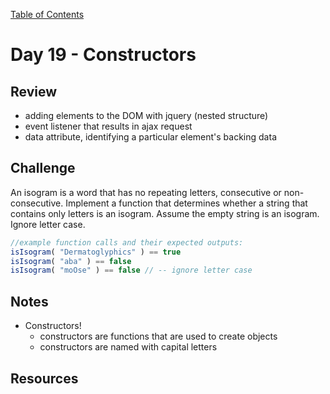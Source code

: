 [Table of Contents](/README.md)

# Day 19 - Constructors

## Review
- adding elements to the DOM with jquery (nested structure)
- event listener that results in ajax request
- data attribute, identifying a particular element's backing data

## Challenge
An isogram is a word that has no repeating letters, consecutive or
non-consecutive. Implement a function that determines whether a
string that contains only letters is an isogram. Assume the empty
string is an isogram. Ignore letter case.

```js
//example function calls and their expected outputs:
isIsogram( "Dermatoglyphics" ) == true
isIsogram( "aba" ) == false
isIsogram( "moOse" ) == false // -- ignore letter case
```

## Notes
- Constructors!
  - constructors are functions that are used to create objects
  - constructors are named with capital letters

## Resources
